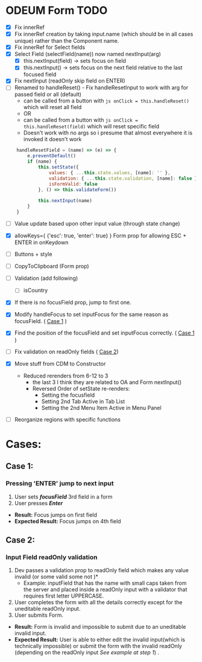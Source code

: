 # ODEUM Form TODO

- [x] Fix innerRef <!--or resolve with querySelectorAll + Fix focusField(name) -->
- [x] Fix innerRef creation by taking input.name (which should be in all cases unique) rather than the Component name.
- [x] Fix innerRef for Select fields
- [x] Select Field (selectField(name))  now named nextInput(arg)
	- [x] this.nextInput(field) -> sets focus on field
	- [x] this.nextInput() -> sets focus on the next field relative to the last focused field
- [x] Fix nextInput (readOnly skip field on ENTER)
- [ ] Renamed to handleReset() -  Fix handleResetInput to work with arg for passed field or all (default)
	- can be called from a button with ```js onClick = this.handleReset()``` which will reset all field
	- OR
	- can be called from a button with ```js onClick = this.handleReset(field)``` which will reset specific field
	- Doesn't work with no args so i presume that almost everywhere it is invoked it doesn't work
		<!-- Need more details on this 
		Press ESC and reset only the current field?
		Only reset the value in args (name) or default reset all, created alternative handleResetField(name) -->
```js
	handleResetField = (name) => (e) => {
		e.preventDefault()
		if (name) {
			this.setState({ 
				values: { ...this.state.values, [name]: '' }, 
				validation: { ...this.state.validation, [name]: false },
				isFormValid: false 
			}, () => this.validateForm())
			
			this.nextInput(name)
		}
	}
```
- [ ] Value update based upon other input value (through state change)
		<!-- Need more details on this 
		The value of one field is based upon the value of a prior, ex. 
		Select Field = Country = Denmark then Phone Prefix = +45 -->

- [x] allowKeys={ {'esc': true, 'enter': true} } Form prop for allowing ESC + ENTER in onKeydown
- [ ] Buttons + style
- [ ] CopyToClipboard (Form prop)
		<!-- why would a user need to copy to clipboard the form values? 
		To remember something you enter into a form and save it elsewhere-->
- [ ] Validation (add following)
	- [ ] isCountry

- [x] If there is no focusField prop, jump to first one.
- [x] Modify handleFocus to set inputFocus for the same reason as focusField. ( [Case 1](#case-1) )
- [x] Find the position of the focusField and set inputFocus correctly. ( [Case 1](#case-1) )

- [ ] Fix validation on readOnly fields ( [Case 2](#case-2))
		<!-- why do we need validation on an input that basically can't be edited ? 
		If dev/user passes validation to a readonly field -->
- [x] Move stuff from CDM to Constructor 
	- Reduced rerenders from 6-12 to 3 
		- the last 3 I think they are related to OA and Form nextInput()
		- Reversed Order of setState re-renders: 
			- Setting the focusfield
			- Setting 2nd Tab Active in Tab List 
			- Setting the 2nd Menu Item Active in Menu Panel
 
- [ ] Reorganize regions with specific functions
# Cases: 
## Case 1: 
### Pressing 'ENTER' jump to next input 

1. User sets _**focusField**_ 3rd field in a form
2. User presses _**Enter**_

-  **Result:** Focus jumps on first field
- **Expected Result:** Focus jumps on 4th field



## Case 2:
### Input Field readOnly validation

1. Dev passes a validation prop to readOnly field which makes any value invalid (or some valid some not )*
	* Example: inputField that has the name with small caps taken from the server and placed inside a readOnly input with a validator that requires first letter UPPERCASE.
2. User completes the form with all the details correctly except for the uneditable readOnly input.
3. User submits Form.

- **Result:** Form is invalid and impossible to submit due to an uneditable invalid input.
- **Expected Result:** User is able to either edit the invalid input(which is technically impossible) or submit the form with the invalid readOnly (depending on the readOnly input _See example at step 1_) .

